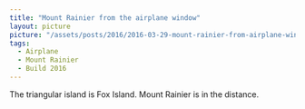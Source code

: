 ```yaml
---
title: "Mount Rainier from the airplane window"
layout: picture
picture: "/assets/posts/2016/2016-03-29-mount-rainier-from-airplane-window/20160329_172500891_iOS.jpg"
tags:
  - Airplane
  - Mount Rainier
  - Build 2016
---
```

The triangular island is Fox Island. Mount Rainier is in the distance.